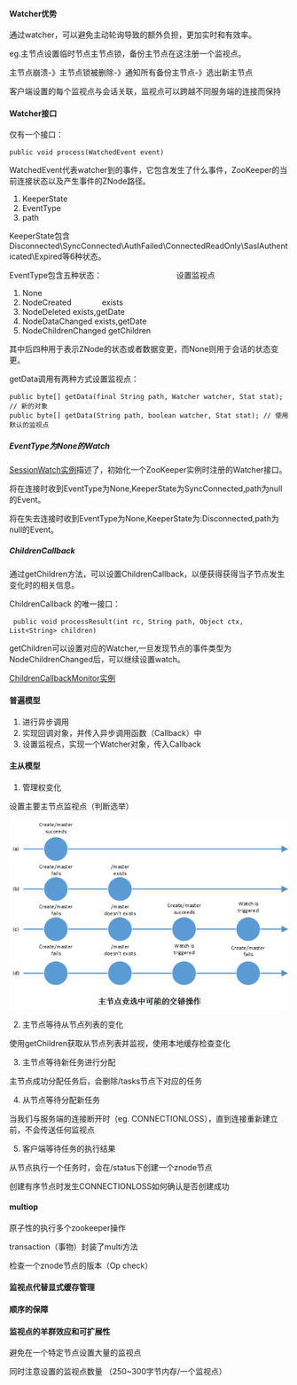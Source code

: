 #### Watcher优势
通过watcher，可以避免主动轮询导致的额外负担，更加实时和有效率。

eg.主节点设置临时节点主节点锁，备份主节点在这注册一个监视点。

主节点崩溃-》主节点锁被删除-》通知所有备份主节点-》选出新主节点

客户端设置的每个监视点与会话关联，监视点可以跨越不同服务端的连接而保持

#### Watcher接口

仅有一个接口：

	public void process(WatchedEvent event)
	

WatchedEvent代表watcher到的事件，它包含发生了什么事件，ZooKeeper的当前连接状态以及产生事件的ZNode路径。

1.	KeeperState
2.	EventType
3.	path

KeeperState包含Disconnected\SyncConnected\AuthFailed\ConnectedReadOnly\SaslAuthenticated\Expired等6种状态。


EventType包含五种状态：
                                  设置监视点
1.	None                      
2.	NodeCreated              exists
3.	NodeDeleted              exists,getDate 
4.	NodeDataChanged          exists,getDate 
5.	NodeChildrenChanged      getChildren 

其中后四种用于表示ZNode的状态或者数据变更，而None则用于会话的状态变更。

getData调用有两种方式设置监视点：
```
public byte[] getData(final String path, Watcher watcher, Stat stat); // 新的对象
public byte[] getData(String path, boolean watcher, Stat stat); // 使用默认的监视点
```
##### EventType为None的Watch
[SessionWatch实例](https://github.com/llohellohe/zookeeper/blob/master/src/main/java/yangqi/zookeeper/example/masterworker/SessionWatch.java)描述了，初始化一个ZooKeeper实例时注册的Watcher接口。

将在连接时收到EventType为None,KeeperState为SyncConnected,path为null的Event。


将在失去连接时收到EventType为None,KeeperState为:Disconnected,path为null的Event。

##### ChildrenCallback
通过getChildren方法，可以设置ChildrenCallback，以便获得获得当子节点发生变化时的相关信息。

ChildrenCallback 的唯一接口：

	 public void processResult(int rc, String path, Object ctx, List<String> children)

getChildren可以设置对应的Watcher,一旦发现节点的事件类型为NodeChildrenChanged后，可以继续设置watch。


[ChildrenCallbackMonitor实例](https://github.com/llohellohe/zookeeper/blob/master/src/main/java/yangqi/zookeeper/example/masterworker/ChildrenCallbackMonitor.java)

#### 普遍模型

1. 进行异步调用
2. 实现回调对象，并传入异步调用函数（Callback）中
3. 设置监视点，实现一个Watcher对象，传入Callback

#### 主从模型

1. 管理权变化 

设置主要主节点监视点（判断选举）

![主节点竞选中可能的交错操作](https://github.com/arslht/zookeeper/blob/master/4.1.png)

2. 主节点等待从节点列表的变化 

使用getChildren获取从节点列表并监视，使用本地缓存检查变化

3. 主节点等待新任务进行分配

主节点成功分配任务后，会删除/tasks节点下对应的任务

4. 从节点等待分配新任务

当我们与服务端的连接断开时（eg. CONNECTIONLOSS），直到连接重新建立前，不会传送任何监视点

5. 客户端等待任务的执行结果

从节点执行一个任务时，会在/status下创建一个znode节点

创建有序节点时发生CONNECTIONLOSS如何确认是否创建成功

#### multiop

原子性的执行多个zookeeper操作

transaction（事物）封装了multi方法

检查一个znode节点的版本（Op check）

#### 监视点代替显式缓存管理

#### 顺序的保障

#### 监视点的羊群效应和可扩展性

避免在一个特定节点设置大量的监视点

同时注意设置的监视点数量 （250~300字节内存/一个监视点）
